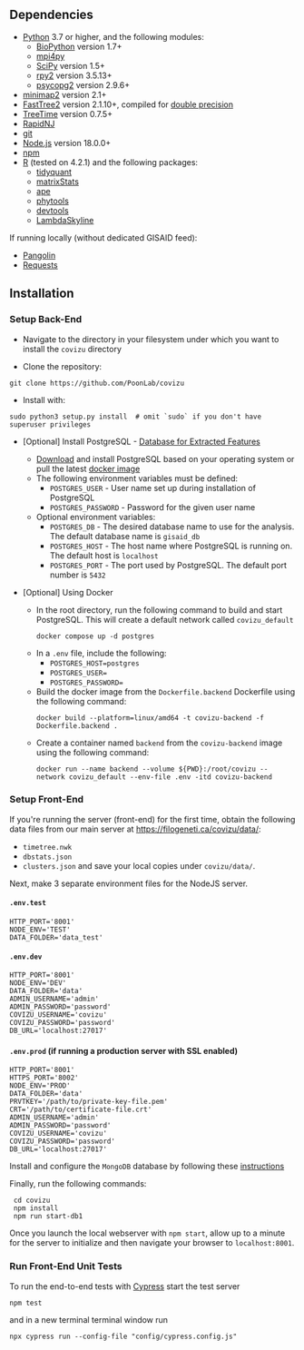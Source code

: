 ## Dependencies

* [Python](https://www.python.org/) 3.7 or higher, and the following modules:
  * [BioPython](https://biopython.org/) version 1.7+
  * [mpi4py](https://pypi.org/project/mpi4py/)
  * [SciPy](https://www.scipy.org/) version 1.5+
  * [rpy2](https://rpy2.github.io/doc/latest/html/index.html) version 3.5.13+
  * [psycopg2](https://pypi.org/project/psycopg2/) version 2.9.6+
* [minimap2](https://github.com/lh3/minimap2) version 2.1+ 
* [FastTree2](http://www.microbesonline.org/fasttree/) version 2.1.10+, compiled for [double precision](http://www.microbesonline.org/fasttree/#BranchLen)
* [TreeTime](https://github.com/neherlab/treetime) version 0.7.5+
* [RapidNJ](https://birc.au.dk/software/rapidnj/)
* [git](https://git-scm.com/)
* [Node.js](https://nodejs.org/en/download/) version 18.0.0+
* [npm](https://docs.npmjs.com/about-npm-versions)
* [R](https://cran.r-project.org/) (tested on 4.2.1) and the following packages:
  * [tidyquant](https://cran.r-project.org/web/packages/tidyquant/index.html)
  * [matrixStats](https://cran.rstudio.com/web/packages/matrixStats/index.html)
  * [ape](https://cran.r-project.org/web/packages/ape/index.html)
  * [phytools](https://cran.r-project.org/web/packages/phytools/index.html)
  * [devtools](https://cran.r-project.org/web/packages/devtools/index.html)
  * [LambdaSkyline](https://github.com/phoscheit/LambdaSkyline)

If running locally (without dedicated GISAID feed):
* [Pangolin](https://github.com/cov-lineages/pangolin/)
* [Requests](https://pypi.org/project/requests/)


## Installation

### Setup Back-End

* Navigate to the directory in your filesystem under which you want to install the `covizu` directory

* Clone the repository:
```
git clone https://github.com/PoonLab/covizu
```

* Install with:
```
sudo python3 setup.py install  # omit `sudo` if you don't have superuser privileges
```

* [Optional] Install PostgreSQL - [Database for Extracted Features](https://github.com/PoonLab/covizu/issues/485)
  * [Download](https://www.postgresql.org/download/) and install PostgreSQL based on your operating system or pull the latest [docker image](https://hub.docker.com/_/postgres)
  * The following environment variables must be defined:
    * `POSTGRES_USER` - User name set up during installation of PostgreSQL
    * `POSTGRES_PASSWORD` - Password for the given user name
  * Optional environment variables:
    * `POSTGRES_DB` - The desired database name to use for the analysis. The default database name is `gisaid_db`
    * `POSTGRES_HOST` - The host name where PostgreSQL is running on. The default host is `localhost`
    * `POSTGRES_PORT` - The port used by PostgreSQL. The default port number is `5432`

* [Optional] Using Docker
  * In the root directory, run the following command to build and start PostgreSQL. This will create a default network called `covizu_default`
    ```
    docker compose up -d postgres
    ```
  * In a `.env` file, include the following:
    * `POSTGRES_HOST=postgres`
    * `POSTGRES_USER=`
    * `POSTGRES_PASSWORD=`
  * Build the docker image from the `Dockerfile.backend` Dockerfile using the following command: 
    ```
    docker build --platform=linux/amd64 -t covizu-backend -f Dockerfile.backend .
    ```
  * Create a container named `backend` from the `covizu-backend` image using the following command: 
    ```
    docker run --name backend --volume ${PWD}:/root/covizu --network covizu_default --env-file .env -itd covizu-backend
    ```

### Setup Front-End

If you're running the server (front-end) for the first time, obtain the following data files from our main server at 
https://filogeneti.ca/covizu/data/:
* `timetree.nwk`
* `dbstats.json`
* `clusters.json`
and save your local copies under `covizu/data/`.

Next, make 3 separate environment files for the NodeJS server. 
#### `.env.test`
```
HTTP_PORT='8001'
NODE_ENV='TEST'
DATA_FOLDER='data_test'
```
#### `.env.dev`
```
HTTP_PORT='8001'
NODE_ENV='DEV'
DATA_FOLDER='data'
ADMIN_USERNAME='admin'
ADMIN_PASSWORD='password'
COVIZU_USERNAME='covizu'
COVIZU_PASSWORD='password'
DB_URL='localhost:27017'
```
#### `.env.prod` (if running a production server with SSL enabled)
```
HTTP_PORT='8001'
HTTPS_PORT='8002'
NODE_ENV='PROD'
DATA_FOLDER='data'
PRVTKEY='/path/to/private-key-file.pem'
CRT='/path/to/certificate-file.crt'
ADMIN_USERNAME='admin'
ADMIN_PASSWORD='password'
COVIZU_USERNAME='covizu'
COVIZU_PASSWORD='password'
DB_URL='localhost:27017'
```

Install and configure the `MongoDB` database by following these [instructions](DBINSTALL.md)

Finally, run the following commands:
```
 cd covizu
 npm install
 npm run start-db1
```

Once you launch the local webserver with `npm start`, allow up to a minute for the server to initialize and then navigate your browser to `localhost:8001`.

### Run Front-End Unit Tests

To run the end-to-end tests with [Cypress](http://cypress.io) start the test server
```
npm test
```
and in a new terminal terminal window run 
```
npx cypress run --config-file "config/cypress.config.js"
```